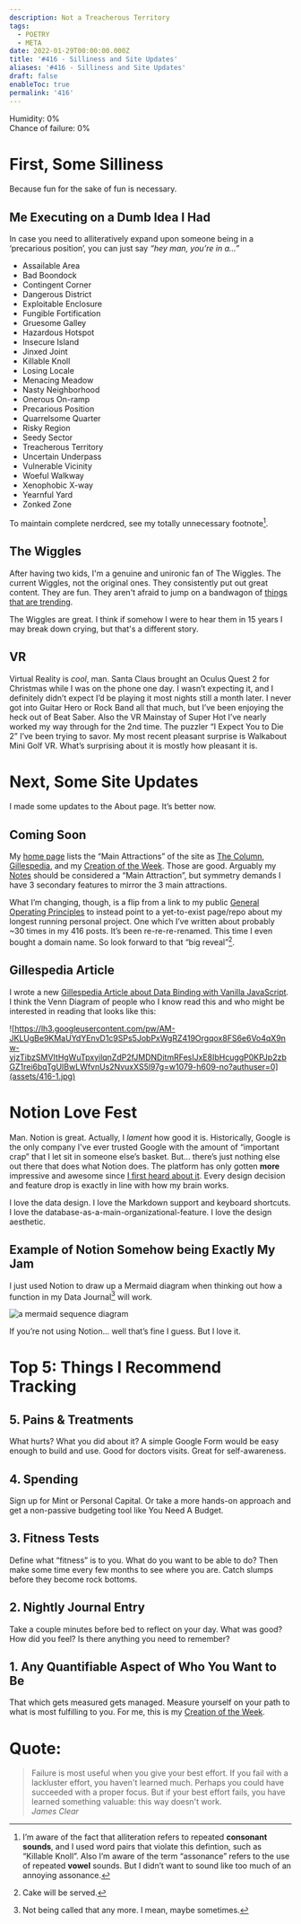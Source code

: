 ```yaml
---
description: Not a Treacherous Territory
tags:
  - POETRY
  - META
date: 2022-01-29T00:00:00.000Z
title: '#416 - Silliness and Site Updates'
aliases: '#416 - Silliness and Site Updates'
draft: false
enableToc: true
permalink: '416'
---
```


Humidity: 0%  
Chance of failure: 0% 

# First, Some Silliness

Because fun for the sake of fun is necessary.

## Me Executing on a Dumb Idea I Had

In case you need to alliteratively expand upon someone being in a ‘precarious position’, you can just say *“hey man, you’re in a...”*

- Assailable Area
- Bad Boondock
- Contingent Corner
- Dangerous District
- Exploitable Enclosure
- Fungible Fortification
- Gruesome Galley
- Hazardous Hotspot
- Insecure Island
- Jinxed Joint
- Killable Knoll
- Losing Locale
- Menacing Meadow
- Nasty Neighborhood
- Onerous On-ramp
- Precarious Position
- Quarrelsome Quarter
- Risky Region
- Seedy Sector
- Treacherous Territory
- Uncertain Underpass
- Vulnerable Vicinity
- Woeful Walkway
- Xenophobic X-way
- Yearnful Yard
- Zonked Zone

To maintain complete nerdcred, see my totally unnecessary footnote[^1].

## The Wiggles

After having two kids, I'm a genuine and unironic fan of The Wiggles. The current Wiggles, not the original ones. They consistently put out great content. They are fun. They aren't afraid to jump on a bandwagon of [things that are trending](https://youtu.be/zLDG7bTDWo4). 

The Wiggles are great. I think if somehow I were to hear them in 15 years I may break down crying, but that's a different story.

## VR

Virtual Reality is *cool*, man. Santa Claus brought an Oculus Quest 2 for Christmas while I was on the phone one day. I wasn’t expecting it, and I definitely didn’t expect I’d be playing it most nights still a month later. I never got into Guitar Hero or Rock Band all that much, but I’ve been enjoying the heck out of Beat Saber. Also the VR Mainstay of Super Hot I’ve nearly worked my way through for the 2nd time. The puzzler “I Expect You to Die 2” I’ve been trying to savor. My most recent pleasant surprise is Walkabout Mini Golf VR. What’s surprising about it is mostly how pleasant it is.

# Next, Some Site Updates

I made some updates to the About page. It’s better now.

## Coming Soon

My [home page](http://aarongilly.com) lists the “Main Attractions” of the site as [The Column](https://aarongilly.com/all/), [Gillespedia](https://aarongilly.com/gillespedia/), and my [Creation of the Week](https://www.notion.so/9e6c767be05a42c7ab438e4330658e2b). Those are good. Arguably my [Notes](https://www.notion.so/a7627b8ed78b4eab9e31364cb7b98eea) should be considered a “Main Attraction”, but symmetry demands I have 3 secondary features to mirror the 3 main attractions.

What I’m changing, though, is a flip from a link to my public [General Operating Principles](https://www.notion.so/General-Operating-Principles-95a182cba7fd44a893970d3a04b97cc2) to instead point to a yet-to-exist page/repo about my longest running personal project. One which I’ve written about probably ~30 times in my 416 posts. It’s been re-re-re-renamed. This time I even bought a domain name. So look forward to that “big reveal”[^2].

## Gillespedia Article

I wrote a new [Gillespedia Article about Data Binding with Vanilla JavaScript](https://aarongilly.com/gillespedia/data-binding/). I think the Venn Diagram of people who I know read this and who might be interested in reading that looks like this:

![https://lh3.googleusercontent.com/pw/AM-JKLUgBe9KMaUYdYEnvD1c9SPs5JobPxWgRZ419Orgqox8FS6e6Vo4qX9nw-yjzTibzSMVItHgWuTpxyilqnZdP2fJMDNDitmRFesIJxE8IbHcuggP0KPJp2zbGZ1rei6bqTgUIBwLWfvnUs2NvuxXS5l97g=w1079-h609-no?authuser=0](assets/416-1.jpg)

# Notion Love Fest

Man. Notion is great. Actually, I *lament* how good it is. Historically, Google is the only company I've ever trusted Google with the amount of “important crap” that I let sit in someone else’s basket. But... there’s just nothing else out there that does what Notion does. The platform has only gotten **more** impressive and awesome since [I first heard about it](https://aarongilly.com/370-feature-aaron-information/). Every design decision and feature drop is exactly in line with how my brain works. 

I love the data design. I love the Markdown support and keyboard shortcuts. I love the database-as-a-main-organizational-feature. I love the design aesthetic.

## Example of Notion Somehow being Exactly My Jam

I just used Notion to draw up a Mermaid diagram when thinking out how a function in my Data Journal[^3] will work.

![a mermaid sequence diagram](assets/416-2.jpg)

If you’re not using Notion... well that’s fine I guess. But I love it.



# Top 5: Things I Recommend Tracking



## 5. Pains & Treatments

What hurts? What you did about it? A simple Google Form would be easy enough to build and use. Good for doctors visits. Great for self-awareness.



## 4. Spending

Sign up for Mint or Personal Capital. Or take a more hands-on approach and get a non-passive budgeting tool like You Need A Budget.



## 3. Fitness Tests

Define what “fitness” is to you. What do you want to be able to do? Then make some time every few months to see where you are. Catch slumps before they become rock bottoms.



## 2. Nightly Journal Entry

Take a couple minutes before bed to reflect on your day. What was good? How did you feel? Is there anything you need to remember?



## 1. Any Quantifiable Aspect of Who You Want to Be

That which gets measured gets managed. Measure yourself on your path to what is most fulfilling to you. For me, this is my [Creation of the Week](https://www.notion.so/9e6c767be05a42c7ab438e4330658e2b).



# **Quote:**



> Failure is most useful when you give your best effort. If you fail with a lackluster effort, you haven't learned much. Perhaps you could have succeeded with a proper focus. But if your best effort fails, you have learned something valuable: this way doesn't work.  
> <cite>James Clear</cite>

[^1]: I’m aware of the fact that alliteration refers to repeated **consonant sounds**, and I used word pairs that violate this defintion, such as “Killable Knoll”. Also I’m aware of the term “assonance” refers to the use of repeated **vowel** sounds. But I didn’t want to sound like too much of an annoying assonance. 

[^2]: Cake will be served.

[^3]: Not being called that any more. I mean, maybe sometimes.
